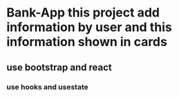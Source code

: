 # Bank-App this project add information by user and this information shown in cards
## use bootstrap and react 
### use  hooks and  usestate 